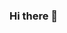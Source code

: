 ### Hi there 👋

<!--
**t04glovern/t04glovern** is a ✨ _special_ ✨ repository because its `README.md` (this file) appears on your GitHub profile.

Here are some ideas to get you started:

- 🔭 I’m currently working on whatever is the shinest
- 👯 I’m looking to collaborate on embedded projects or cool cloud native application stacks
- 🤔 I’m looking to help people with AWS and IoT
- 💬 Ask me about internet toasters, selfie anime generators and devops!
- 📫 How to reach me: @nathangloverAUS
- 😄 Pronouns: he/him
- ⚡ Fun fact: I was on a reality tv-show once
-->
